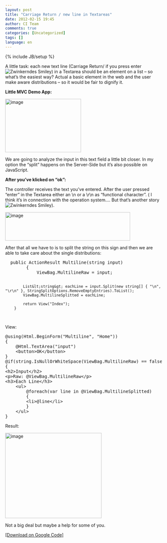 ```yaml
---
layout: post
title: "Carriage Return / new line in Textareas"
date: 2012-02-15 19:45
author: CI Team
comments: true
categories: [Uncategorized]
tags: []
language: en
---
```

{% include JB/setup %}


<p>A little task: each new text line (Carriage Return/ if you press enter <img style="border-bottom-style: none; border-left-style: none; border-top-style: none; border-right-style: none" class="wlEmoticon wlEmoticon-winkingsmile" alt="Zwinkerndes Smiley" src="{{BASE_PATH}}/assets/wp-images-en/wlEmoticon-winkingsmile33.png" />) in a Textarea should be an element on a list – so what’s the easiest way? Actual a basic element in the web and the user make aware distributions – so it would be fair to dignify it. </p>
<p><b>Little MVC Demo App:</b></p>
<p><img style="background-image: none; border-bottom: 0px; border-left: 0px; padding-left: 0px; padding-right: 0px; border-top: 0px; border-right: 0px; padding-top: 0px" title="image" border="0" alt="image" src="{{BASE_PATH}}/assets/wp-images-de/image_thumb630.png" width="244" height="171" /></p>
<p>We are going to analyze the input in this text field a little bit closer. In my option the “split” happens on the Server-Side but it’s also possible on JavaScript. </p>
<p><b>After you’ve klicked on “ok”:</b></p>
<p>The controller receives the text you’ve entered. After the user pressed “enter” in the Textarea either an \n or a \r\n as “functional character”. ( I think it’s in connection with the operation system…. But that’s another story <img style="border-bottom-style: none; border-left-style: none; border-top-style: none; border-right-style: none" class="wlEmoticon wlEmoticon-winkingsmile" alt="Zwinkerndes Smiley" src="{{BASE_PATH}}/assets/wp-images-en/wlEmoticon-winkingsmile33.png" />). </p>
<p><img style="background-image: none; border-bottom: 0px; border-left: 0px; padding-left: 0px; padding-right: 0px; border-top: 0px; border-right: 0px; padding-top: 0px" title="image" border="0" alt="image" src="{{BASE_PATH}}/assets/wp-images-de/image_thumb631.png" width="402" height="91" /></p>
<p>After that all we have to is to split the string on this sign and then we are able to take care about the single distributions:</p>  <div style="padding-bottom: 0px; margin: 0px; padding-left: 0px; padding-right: 0px; display: inline; float: none; padding-top: 0px" id="scid:812469c5-0cb0-4c63-8c15-c81123a09de7:30a3625a-780e-4c6b-9135-f29cf38236fd" class="wlWriterEditableSmartContent"><pre name="code" class="c#">  public ActionResult Multiline(string input)
        {
            ViewBag.MultilineRaw = input;

            List&lt;string&gt; eachLine = input.Split(new string[] { "\n", "\r\n" }, StringSplitOptions.RemoveEmptyEntries).ToList();
            ViewBag.MultilineSplitted = eachLine;

            return View("Index");
        }
</pre>
</div>


<p>View:</p>

<div style="padding-bottom: 0px; margin: 0px; padding-left: 0px; padding-right: 0px; display: inline; float: none; padding-top: 0px" id="scid:812469c5-0cb0-4c63-8c15-c81123a09de7:d1f7456c-831b-4f33-a45d-c85b7e342997" class="wlWriterEditableSmartContent"><pre name="code" class="c#">@using(Html.BeginForm("Multiline", "Home"))
{
    @Html.TextArea("input")
    &lt;button&gt;OK&lt;/button&gt;
}
@if(string.IsNullOrWhiteSpace(ViewBag.MultilineRaw) == false)
{
&lt;h2&gt;Input&lt;/h2&gt;
&lt;p&gt;Raw: @ViewBag.MultilineRaw&lt;/p&gt;
&lt;h3&gt;Each Line&lt;/h3&gt;
    &lt;ul&gt;
        @foreach(var line in @ViewBag.MultilineSplitted)
        {
        &lt;li&gt;@line&lt;/li&gt;
        }
    &lt;/ul&gt;
}
</pre>
</div>


<p>Result:</p>

<p><img style="background-image: none; border-bottom: 0px; border-left: 0px; padding-left: 0px; padding-right: 0px; border-top: 0px; border-right: 0px; padding-top: 0px" title="image" border="0" alt="image" src="{{BASE_PATH}}/assets/wp-images-de/image_thumb632.png" width="310" height="273" /></p>

<p>Not a big deal but maybe a help for some of you. </p>

<p><a href="http://code.google.com/p/code-inside/source/browse/#git%2F2011%2Fmvcmultiline">[Download on Google Code]</a></p>
